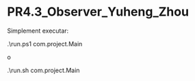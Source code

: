 # PR4.3_Observer_Yuheng_Zhou

Simplement executar:

.\run.ps1 com.project.Main 


o



.\run.sh com.project.Main
